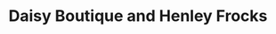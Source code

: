 ---
title: "Daisy Boutique and Henley Frocks"
url: /henley-on-thames/daisy-boutique-and-henley-frocks/
shop: Kleidung
---